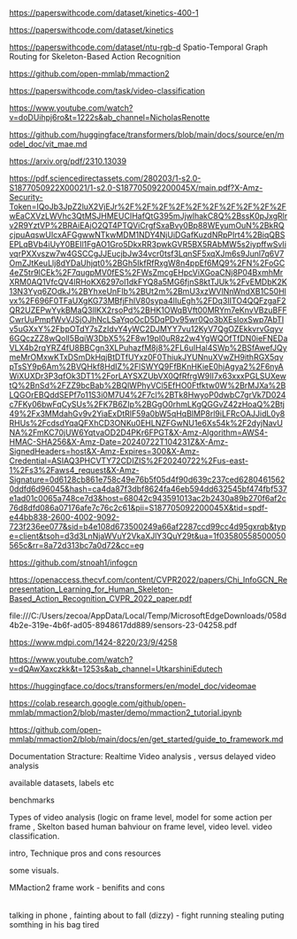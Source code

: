 https://paperswithcode.com/dataset/kinetics-400-1

https://paperswithcode.com/dataset/kinetics

https://paperswithcode.com/dataset/ntu-rgb-d
Spatio-Temporal Graph Routing for Skeleton-Based Action Recognition

https://github.com/open-mmlab/mmaction2

https://paperswithcode.com/task/video-classification

https://www.youtube.com/watch?v=doDUihpj6ro&t=1222s&ab_channel=NicholasRenotte

https://github.com/huggingface/transformers/blob/main/docs/source/en/model_doc/vit_mae.md

https://arxiv.org/pdf/2310.13039

https://pdf.sciencedirectassets.com/280203/1-s2.0-S1877050922X00021/1-s2.0-S187705092200045X/main.pdf?X-Amz-Security-Token=IQoJb3JpZ2luX2VjEJr%2F%2F%2F%2F%2F%2F%2F%2F%2F%2FwEaCXVzLWVhc3QtMSJHMEUCIHafQtG395mJjwlhakC8Q%2BssK0pJxgRlrv2R9YztVP%2BRAiEAjO2QT4PTQViCrgfSxaBvy0Bp88WEyumOuN%2BkRQcjpuAqswUIcxAFGgwwNTkwMDM1NDY4NjUiDGafKuzdNRpPIrt4%2BiqQBSEPLqBVb4iUyY0BEIl1FgAO1Gro5DkxRR3pwkGVR5BX5RAbMW5s2iypffwSvIivqrPXXvszw7w4GSCCgJJEucjbJw34vcr0tsf3LqnSF5xqXJm6s9Junl7q6V7OmZJtKeuLlj8dYDaUhjqt0%2BGh5IkfRfRxgW8n4ppEf6MQ9%2FN%2FoGC4eZ5tr9lCEk%2F7qugpMV0fES%2FWsZmcgEHpcViXGoaCNj8P04BxmhMrXRM0AQ1VfcQV4lRHoKX6297ol1dkFYQ8a5MG6fjnS8ktTJUk%2FvEMDbK2K13N3Yyq6ZOdkJ%2BYhxeUnFIb%2BUt2m%2BmU3xzWVlNnWndXB1C50Hlvx%2F696F0TFaUXgKG73MBfjFhlV80sypa4lIuEgh%2FDq3IITO4QQFzgaF2QR2UZEPwYykBMaQ3lIKX2rsoPd%2BHK1OWqBVft00MRYm7eKnvVBzuBFFCwrUuPmpfWvVJSjOJhNcLSaYqoOcD5DqPDv95wr0Qo3bXEsIoxSwp7AbTIv5uGXxY%2FbpOTdY7sZzIdvY4yWC2DJMYY7vu12KyV7QgOZEkkvrvGqyv6GQczZZ8wQolI5BqiW3DbX5%2F8w19pl0uR8z2w4YgWQOfTfDN0ieFNEDaVLX4b2rqYRZ4fU8BBCgn3XLPuhazfM8j8%2FL6uIHal4SWp%2BSfAwefJQymeMrOMxwKTxDSmDkHqjBtDTfUYxz0F0ThiukJYUNnuXVwZH9ithRGX5qvpTsSY9p6Am%2BVQHkf8HdIZ%2FlSWYQ9FfBKnHKieE0hjAgya2%2F6nyAWiXUXDr3P3qfOk3DT1%2ForLAYSXZUbVX0QfRfrgW9II7x63xxxPGLSUXewtQ%2BnSd%2FZZ9bcBab%2BQlWPhyVCl5EfHO0Ftfktw0W%2BrMJXa%2BLQGOrEBQddSEPf7o11S3i0M7U4%2F7cl%2BTk8HwyoP0dwbC7grVk7D024c7FKy06bwFqCySUs%2FK7B6ZIp%2BGgO0rhmLKgQGGvZ42zHoaQ%2Btj49%2Fx3MMdahGv9v2YiaExDtRlF59a0bW5qHqBlMP8rl9iLFRcOAJJidL0y8RHUs%2FcdsdYqaQFXhCD3ONKu0EHLNZFGwNU1e6Xs54k%2F2dyjNavUNA%2FmKC70jUW6YqtvaOD2D4PKr6FPGT&X-Amz-Algorithm=AWS4-HMAC-SHA256&X-Amz-Date=20240722T104231Z&X-Amz-SignedHeaders=host&X-Amz-Expires=300&X-Amz-Credential=ASIAQ3PHCVTY72CDIZIS%2F20240722%2Fus-east-1%2Fs3%2Faws4_request&X-Amz-Signature=0d6128cb861e758c49e76b5f05d4f90d639c237ced62804615620ddfd6d96045&hash=ca4da87f3dbf8624fa46eb594dd632545bf474fbf537e1ad01c0065a748ce7d3&host=68042c943591013ac2b2430a89b270f6af2c76d8dfd086a07176afe7c76c2c61&pii=S187705092200045X&tid=spdf-e44bb838-2600-4002-9092-723f236ee077&sid=b4e108d673500249a66af2287ccd99cc4d95gxrqb&type=client&tsoh=d3d3LnNjaWVuY2VkaXJlY3QuY29t&ua=1f03580558500050565c&rr=8a72d313bc7a0d72&cc=eg

https://github.com/stnoah1/infogcn

https://openaccess.thecvf.com/content/CVPR2022/papers/Chi_InfoGCN_Representation_Learning_for_Human_Skeleton-Based_Action_Recognition_CVPR_2022_paper.pdf

file:///C:/Users/zecoa/AppData/Local/Temp/MicrosoftEdgeDownloads/058d4b2e-319e-4b6f-ad05-8948617dd889/sensors-23-04258.pdf

https://www.mdpi.com/1424-8220/23/9/4258


https://www.youtube.com/watch?v=dQAwXaxczkk&t=1253s&ab_channel=UtkarshiniEdutech

https://huggingface.co/docs/transformers/en/model_doc/videomae


https://colab.research.google.com/github/open-mmlab/mmaction2/blob/master/demo/mmaction2_tutorial.ipynb

https://github.com/open-mmlab/mmaction2/blob/main/docs/en/get_started/guide_to_framework.md


Documentation Stracture:
Realtime Video analysis , versus delayed video analysis

available datasets, labels etc 

benchmarks

Types of video analysis (logic on frame level,  model for some action per frame , Skelton based human bahviour on frame level, video level. 
video classification. 


intro, 
Technique 
pros and cons
resources 

some visuals. 

MMaction2 frame work  - benifits and cons 

######
talking in phone , 
fainting 
about to fall (dizzy) - 
fight 
running 
stealing
puting somthing in his bag
tired 
 






